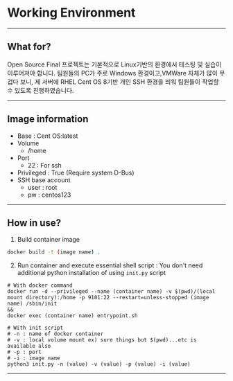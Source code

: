 Working Environment
===
***
## What for?
Open Source Final 프로젝트는 기본적으로 Linux기반의 환경에서 테스팅 및 실습이 이루어져야 합니다. 팀원들의 PC가 주로 Windows 환경이고,VMWare 자체가 많이 무겁다 보니, 제 서버에 RHEL Cent OS 8기반 개인 SSH 환경을 띄워 팀원들이 작업할 수 있도록 진행하였습니다. 
***
## Image information
- Base : Cent OS:latest
- Volume
    - /home
- Port
    - 22 : For ssh
- Privileged : True (Require system D-Bus)
- SSH base account 
    - user : root
    - pw : centos123
***
## How in use?
1. Build container image

```bash
docker build -t (image name) .
```

2. Run container and execute essential shell script : You don't need additional python installation of using `init.py` script

```
# With docker command
docker run -d --privileged --name (container name) -v $(pwd)/(local mount directory):/home -p 9101:22 --restart=unless-stopped (image name) /sbin/init 
&& 
docker exec (container name) entrypoint.sh

# With init script
# -n : name of docker container
# -v : local volume mount ex) sure things but $(pwd)...etc is available also
# -p : port
# -i : image name
python3 init.py -n (value) -v (value) -p (value) -i (value)
```
***
